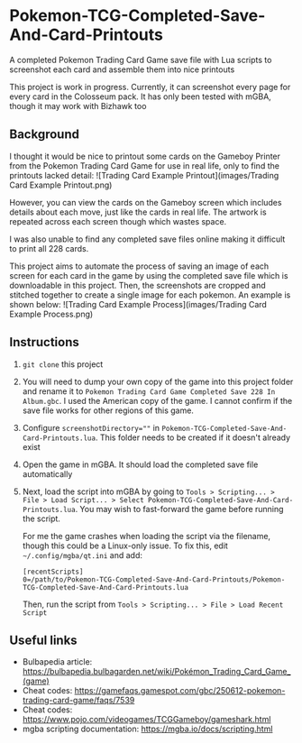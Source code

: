 # Pokemon-TCG-Completed-Save-And-Card-Printouts
A completed Pokemon Trading Card Game save file with Lua scripts to screenshot each card and assemble them into nice printouts

This project is work in progress. Currently, it can screenshot every page for every card in the Colosseum pack. It has only been tested with mGBA, though it may work with Bizhawk too

## Background
I thought it would be nice to printout some cards on the Gameboy Printer from the Pokemon Trading Card Game for use in real life, only to find the printouts lacked detail:
![Trading Card Example Printout](images/Trading Card Example Printout.png)

However, you can view the cards on the Gameboy screen which includes details about each move, just like the cards in real life. The artwork is repeated across each screen though which wastes space.

I was also unable to find any completed save files online making it difficult to print all 228 cards.

This project aims to automate the process of saving an image of each screen for each card in the game by using the completed save file which is downloadable in this project. Then, the screenshots are cropped and stitched together to create a single image for each pokemon. An example is shown below:
![Trading Card Example Process](images/Trading Card Example Process.png)

## Instructions
1. `git clone` this project
2. You will need to dump your own copy of the game into this project folder and rename it to `Pokemon Trading Card Game Completed Save 228 In Album.gbc`. I used the American copy of the game. I cannot confirm if the save file works for other regions of this game.
3. Configure `screenshotDirectory=""` in `Pokemon-TCG-Completed-Save-And-Card-Printouts.lua`. This folder needs to be created if it doesn't already exist
3. Open the game in mGBA. It should load the completed save file automatically
4. Next, load the script into mGBA by going to `Tools > Scripting... > File > Load Script... > Select Pokemon-TCG-Completed-Save-And-Card-Printouts.lua`. You may wish to fast-forward the game before running the script.

    For me the game crashes when loading the script via the filename, though this could be a Linux-only issue. To fix this, edit `~/.config/mgba/qt.ini` and add:
    ```
    [recentScripts]
    0=/path/to/Pokemon-TCG-Completed-Save-And-Card-Printouts/Pokemon-TCG-Completed-Save-And-Card-Printouts.lua
    ```
    Then, run the script from `Tools > Scripting... > File > Load Recent Script`

## Useful links
* Bulbapedia article: https://bulbapedia.bulbagarden.net/wiki/Pokémon_Trading_Card_Game_(game)
* Cheat codes: https://gamefaqs.gamespot.com/gbc/250612-pokemon-trading-card-game/faqs/7539
* Cheat codes: https://www.pojo.com/videogames/TCGGameboy/gameshark.html
* mgba scripting documentation: https://mgba.io/docs/scripting.html
